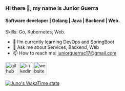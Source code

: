 ### Hi there 👋, my name is Junior Guerra
#### Software developer | Golang | Java | Backend | Web.

Skills: Go, Kubernetes, Web.

- 🌱 I’m currently learning DevOps and SpringBoot
- 💬 Ask me about Services, Backend, Web
- 📫 How to reach me: juniorguerrac17@gmail.com 


[<img src='https://cdn.jsdelivr.net/npm/simple-icons@3.0.1/icons/github.svg' alt='github' height='40'>](https://github.com/JuniorGuerra)
[<img src='https://cdn.jsdelivr.net/npm/simple-icons@3.0.1/icons/linkedin.svg' alt='linkedin' height='40'>](https://www.linkedin.com/in/juniorguerra17/) 
[<img src='https://cdn.jsdelivr.net/npm/simple-icons@3.0.1/icons/icloud.svg' alt='website' height='40'>](https://junocode.pro)  

<!-- [![Top Langs](https://github-readme-stats.vercel.app/api/top-langs/?username=JuniorGuerra&layout=donut&hide=css,html,scss)](https://github.com/anuraghazra/github-readme-stats) -->
[![Juno's WakaTime stats](https://github-readme-stats.vercel.app/api/wakatime?username=JunoCode&layout=compat)](https://github.com/anuraghazra/github-readme-stats)
